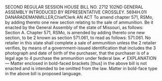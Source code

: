 SECOND REGULAR SESSION
HOUSE BILL NO. 2712
102ND GENERAL ASSEMBLY
INTRODUCED BY REPRESENTATIVE CROSSLEY.
5694H.01I DANARADEMANMILLER,ChiefClerk
AN ACT
To amend chapter 571, RSMo, by adding thereto one new section relating to the sale of
ammunition.
Be it enacted by the General Assembly of the state of Missouri, as follows:
Section A. Chapter 571, RSMo, is amended by adding thereto one new section, to be
2 known as section 571.061, to read as follows:
571.061. No retailer in this state shall complete a sale of ammunition unless the
2 retailer verifies, by means of a government-issued identification that includes the
3 photograph and date of birth of the purchaser, that the purchaser is of a legal age to
4 purchase the ammunition under federal law.
✔
EXPLANATION — Matter enclosed in bold-faced brackets [thus] in the above bill is not enacted and is
intended to be omitted from the law. Matter in bold-face type in the above bill is proposed language.